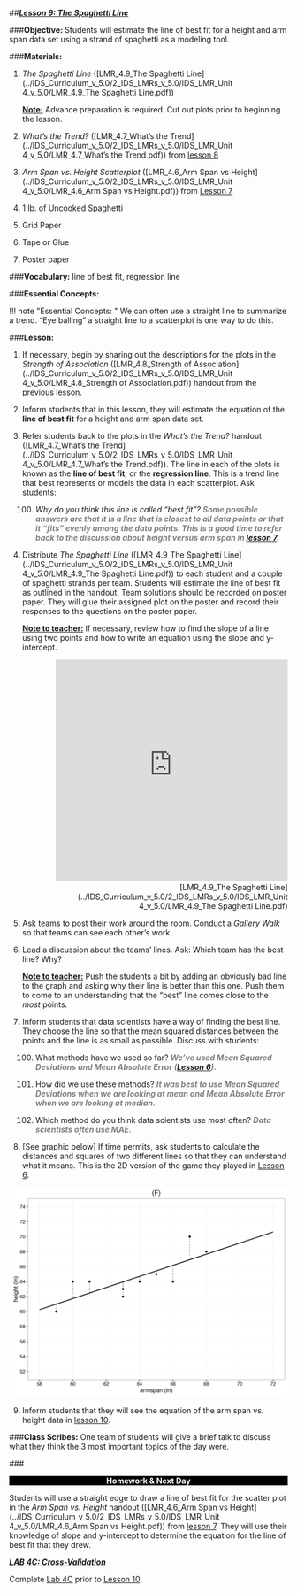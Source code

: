 ##***<u>Lesson 9: The Spaghetti Line</u>***

###**Objective:**
Students will estimate the line of best fit for a height and arm span data set using a strand of spaghetti as
a modeling tool.

###**Materials:**
1. *The Spaghetti Line* ([LMR_4.9_The Spaghetti Line](../IDS_Curriculum_v_5.0/2_IDS_LMRs_v_5.0/IDS_LMR_Unit 4_v_5.0/LMR_4.9_The Spaghetti Line.pdf))

    **<u>Note:</u>** Advance preparation is required. Cut out plots prior to beginning the lesson.

2. *What’s the Trend?* ([LMR_4.7_What’s the Trend](../IDS_Curriculum_v_5.0/2_IDS_LMRs_v_5.0/IDS_LMR_Unit 4_v_5.0/LMR_4.7_What’s the Trend.pdf)) from [lesson 8](lesson8.md)

3. *Arm Span vs. Height Scatterplot* ([LMR_4.6_Arm Span vs Height](../IDS_Curriculum_v_5.0/2_IDS_LMRs_v_5.0/IDS_LMR_Unit 4_v_5.0/LMR_4.6_Arm Span vs Height.pdf)) from [Lesson 7](lesson7.md)

4. 1 lb. of Uncooked Spaghetti

5. Grid Paper

6. Tape or Glue

7. Poster paper

###**Vocabulary:**
line of best fit, regression line

###**Essential Concepts:**

!!! note "Essential Concepts: "
    We can often use a straight line to summarize a trend. “Eye balling” a straight line to a
    scatterplot is one way to do this.

###**Lesson:**
1. If necessary, begin by sharing out the descriptions for the plots in the *Strength of Association*
([LMR_4.8_Strength of Association](../IDS_Curriculum_v_5.0/2_IDS_LMRs_v_5.0/IDS_LMR_Unit 4_v_5.0/LMR_4.8_Strength of Association.pdf)) handout from the previous lesson.

2. Inform students that in this lesson, they will estimate the equation of the **line of best fit** for a
height and arm span data set.

3. Refer students back to the plots in the *What’s the Trend?* handout ([LMR_4.7_What’s the Trend](../IDS_Curriculum_v_5.0/2_IDS_LMRs_v_5.0/IDS_LMR_Unit 4_v_5.0/LMR_4.7_What’s the Trend.pdf)).
The line in each of the plots is known as the **line of best fit**, or the **regression line**. This is a
trend line that best represents or models the data in each scatterplot. Ask students:

    100. *Why do you think this line is called “best fit”? <span style="color:grey">**Some possible answers are that it is a
    line that is closest to all data points or that it “fits” evenly among the data points.
    This is a good time to refer back to the discussion about height versus arm span in
    [lesson 7](lesson7.md).***</span>

4. Distribute *The Spaghetti Line* ([LMR_4.9_The Spaghetti Line](../IDS_Curriculum_v_5.0/2_IDS_LMRs_v_5.0/IDS_LMR_Unit 4_v_5.0/LMR_4.9_The Spaghetti Line.pdf)) to each student and a couple of
spaghetti strands per team. Students will estimate the line of best fit as outlined in the handout.
Team solutions should be recorded on poster paper. They will glue their assigned plot on the
poster and record their responses to the questions on the poster paper.

    **<u>Note to teacher:</u>** If necessary, review how to find the slope of a line using two points and how to
    write an equation using the slope and y-intercept.

    <div align="right"><iframe src="https://docs.google.com/viewerng/viewer?url=https://curriculum.idsucla.org/IDS_Curriculum_v_5.0/2_IDS_LMRs_v_5.0/IDS_LMR_Unit 4_v_5.0/LMR_4.9_The Spaghetti Line.pdf&embedded=true" style=" width:420px;height:400px;" frameborder="0"></iframe><br>[LMR_4.9_The Spaghetti Line](../IDS_Curriculum_v_5.0/2_IDS_LMRs_v_5.0/IDS_LMR_Unit 4_v_5.0/LMR_4.9_The Spaghetti Line.pdf)</div>    

5. Ask teams to post their work around the room. Conduct a *Gallery Walk* so that teams can see
each other’s work.

6. Lead a discussion about the teams’ lines. Ask: Which team has the best line? Why?

    **<u>Note to teacher:</u>** Push the students a bit by adding an obviously bad line to the graph and asking
    why their line is better than this one. Push them to come to an understanding that the “best” line
    comes close to the *most* points.

7. Inform students that data scientists have a way of finding the best line. They choose the line so
that the mean squared distances between the points and the line is as small as possible. Discuss
with students:

    100. What methods have we used so far? <span style="color:grey">***We’ve used Mean Squared Deviations and Mean
    Absolute Error ([Lesson 6](lesson6.md)).***</span>

    100. How did we use these methods? <span style="color:grey">***It was best to use Mean Squared Deviations when
    we are looking at mean and Mean Absolute Error when we are looking at median.***</span>

    100. Which method do you think data scientists use most often? <span style="color:grey">***Data scientists often use
    MAE.***</span>

8. [See graphic below] If time permits, ask students to calculate the distances and squares of two
different lines so that they can understand what it means. This is the 2D version of the game they
played in [Lesson 6](lesson6.md).
<img src="../../img/40908.png" />

9. Inform students that they will see the equation of the arm span vs. height data in [lesson 10](lesson10.md).

###**Class Scribes:**
One team of students will give a brief talk to discuss what they think the 3 most important topics of the
day were.

###<p style="background: black; color: white; text-align: center;">**Homework & Next Day**</p>
Students will use a straight edge to draw a line of best fit for the scatter plot in the *Arm Span vs. Height*
handout ([LMR_4.6_Arm Span vs Height](../IDS_Curriculum_v_5.0/2_IDS_LMRs_v_5.0/IDS_LMR_Unit 4_v_5.0/LMR_4.6_Arm Span vs Height.pdf)) from [lesson 7](lesson7.md). They will use their knowledge of slope and y-intercept
to determine the equation for the line of best fit that they drew.

[<u>***LAB 4C: Cross-Validation***</u>](lab4c.md)

Complete [Lab 4C](lab4c.md) prior to [Lesson 10](lesson10.md).